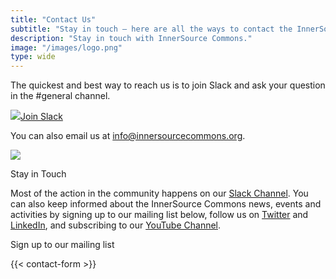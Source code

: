 ```yaml
---
title: "Contact Us"
subtitle: "Stay in touch — here are all the ways to contact the InnerSource Commons"
description: "Stay in touch with InnerSource Commons."
image: "/images/logo.png"
type: wide
---
```


<section class="section">
  <div class="container">
    <div class="row align-items-center">
      <div class="col-md-6 order-2 order-md-2">
        <p>The quickest and best way to reach us is to join Slack and ask your question in the #general channel. 
        </p>
        <a href="/slack" class="btn btn-primary btn-sm"><img src="/images/slack.png" class="pr-1"/>Join Slack</a>
        <p class="mt-4">You can also email us at <a href="mailto:info@innersourcecommons.org">info@innersourcecommons.org</a>. </p>
      </div>
      <div class="col-md-5 order-1 order-md-1 mb-4 mb-md-0">
        <img src="/images/community/connection.png" class="img-fluid">
      </div>
  </div>
</section>

<section class="section">
  <div class="container section-small shadow rounded-lg px-4 bg-light">
    <div class="row align-items-center justify-content-center text-center text-md-left">
      <div class="col-lg-5 col-md-4 mb-4 mb-md-0">
        <a class="twitter-timeline" data-height="500" data-dnt="true" href="https://twitter.com/InnerSourceOrg?ref_src=twsrc%5Etfw"></a> <script async src="https://platform.twitter.com/widgets.js" charset="utf-8"></script>
      </div>
      <div class="col-md-5 offset-md-1">
        <p class="h2 section-title">Stay in Touch</p>
        <p class="mb-4">Most of the action in the community happens on our <a href="https://join.slack.com/t/innersourcecommons/shared_invite/zt-1l4a602b6-DKD0B0Y8~WE4aDf~o1xCRw">Slack Channel</a>. You can also keep informed about the InnerSource Commons news, events and activities by signing up to our mailing list below, follow us on <a href="https://twitter.com/InnerSourceOrg">Twitter</a> and <a href="https://www.linkedin.com/company/innersourcecommons">LinkedIn</a>, and subscribing to our <a href="https://www.youtube.com/channel/UCoSPSd6Or4F_vpjo4SmyoEA">YouTube Channel</a>.</p>
        <p class="h3 section-title">Sign up to our mailing list</p>
        {{< contact-form >}}
      </div>
    </div>
  </div>
</section>

